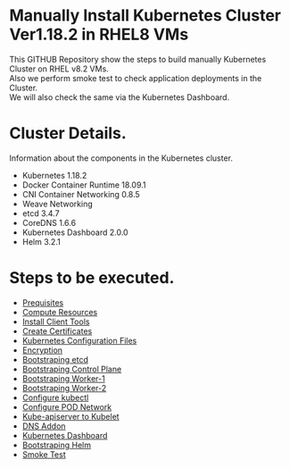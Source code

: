 # Manually Install Kubernetes Cluster Ver1.18.2 in RHEL8 VMs

This GITHUB Repository show the steps to build manually Kubernetes Cluster on RHEL v8.2 VMs.  
Also we perform smoke test to check application deployments in the Cluster.  
We will also check the same via the Kubernetes Dashboard.

Cluster Details.
=====================
Information about the components in the Kubernetes cluster.
* Kubernetes 1.18.2  
* Docker Container Runtime 18.09.1  
* CNI Container Networking 0.8.5
* Weave Networking  
* etcd 3.4.7
* CoreDNS 1.6.6
* Kubernetes Dashboard 2.0.0
* Helm 3.2.1

Steps to be executed.
=====================
* [Prequisites](https://github.com/sanjibbehera/ManuallyInstallKubernetesVer1_18InRHEL8/blob/master/doks/01-prerequisites.md)
* [Compute Resources](https://github.com/sanjibbehera/ManuallyInstallKubernetesVer1_18InRHEL8/blob/master/doks/02-resources.md)
* [Install Client Tools](https://github.com/sanjibbehera/ManuallyInstallKubernetesVer1_18InRHEL8/blob/master/doks/03-Install-Client-Tools.md)
* [Create Certificates](https://github.com/sanjibbehera/ManuallyInstallKubernetesVer1_18InRHEL8/blob/master/doks/04-create_certificates.md)
* [Kubernetes Configuration Files](https://github.com/sanjibbehera/ManuallyInstallKubernetesVer1_18InRHEL8/blob/master/doks/05-kubernetes_configuration_files.md)
* [Encryption](https://github.com/sanjibbehera/ManuallyInstallKubernetesVer1_18InRHEL8/blob/master/doks/06-data_encryption.md)
* [Bootstraping etcd](https://github.com/sanjibbehera/ManuallyInstallKubernetesVer1_18InRHEL8/blob/master/doks/07-Bootstraping-etcd.md)
* [Bootstraping Control Plane](https://github.com/sanjibbehera/ManuallyInstallKubernetesVer1_18InRHEL8/blob/master/doks/08-Bootstraping-Control-Panel.md)
* [Bootstraping Worker-1](https://github.com/sanjibbehera/ManuallyInstallKubernetesVer1_18InRHEL8/blob/master/doks/09-Bootstraping-First-Worker-Node.md)
* [Bootstraping Worker-2](https://github.com/sanjibbehera/ManuallyInstallKubernetesVer1_18InRHEL8/blob/master/doks/10-Bootstraping-Second-Worker-Node.md)
* [Configure kubectl](https://github.com/sanjibbehera/ManuallyInstallKubernetesVer1_18InRHEL8/blob/master/doks/11-Configure-kubectl.md)
* [Configure POD Network](https://github.com/sanjibbehera/ManuallyInstallKubernetesVer1_18InRHEL8/blob/master/doks/12-configure-pod-network.md)
* [Kube-apiserver to Kubelet](https://github.com/sanjibbehera/ManuallyInstallKubernetesVer1_18InRHEL8/blob/master/doks/13-kube-apiserver-to-kubelet.md)
* [DNS Addon](https://github.com/sanjibbehera/ManuallyInstallKubernetesVer1_18InRHEL8/blob/master/doks/14-dns-addon.md)
* [Kubernetes Dashboard](https://github.com/sanjibbehera/ManuallyInstallKubernetesVer1_18InRHEL8/blob/master/doks/15-kubernetes-dashboard.md)
* [Bootstraping Helm](https://github.com/sanjibbehera/ManuallyInstallKubernetesVer1_18InRHEL8/blob/master/doks/16-Helm.md)
* [Smoke Test](https://github.com/sanjibbehera/ManuallyInstallKubernetesVer1_18InRHEL8/blob/master/doks/17-smoke%20tests.md)
